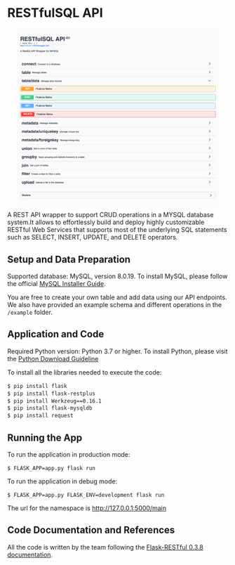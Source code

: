 # RESTfulSQL API
<p align="center">
  <img width="460" src="/images/app.png">
</p>

A REST API wrapper to support CRUD operations in a MYSQL database system.It allows to effortlessly build and deploy highly customizable RESTful Web Services that supports most of the underlying SQL statements such as SELECT, INSERT, UPDATE, and DELETE operators.

## Setup and Data Preparation

Supported database: MySQL, version 8.0.19. To install MySQL, please follow the official [MySQL Installer Guide](https://dev.mysql.com/doc/mysql-installer/en/).

You are free to create your own table and add data using our API endpoints. We also have provided an example schema and different operations in the ```/example``` folder.

## Application and Code
Required Python version: Python 3.7 or higher. To install Python, please visit the  [Python Download Guideline](https://www.python.org/downloads/)

To install all the libraries needed to execute the code:
```sh
$ pip install flask
$ pip install flask-restplus
$ pip install Werkzeug==0.16.1 
$ pip install flask-mysqldb
$ pip install request
```

## Running the App
To run the application in production mode:
```
$ FLASK_APP=app.py flask run
```
To run the application in debug mode: 
```
$ FLASK_APP=app.py FLASK_ENV=development flask run
```
The url for the namespace is http://127.0.0.1:5000/main

## Code Documentation and References
All the code is written by the team following the [Flask-RESTful 0.3.8 documentation](https://flask-restful.readthedocs.io/en/latest/).
